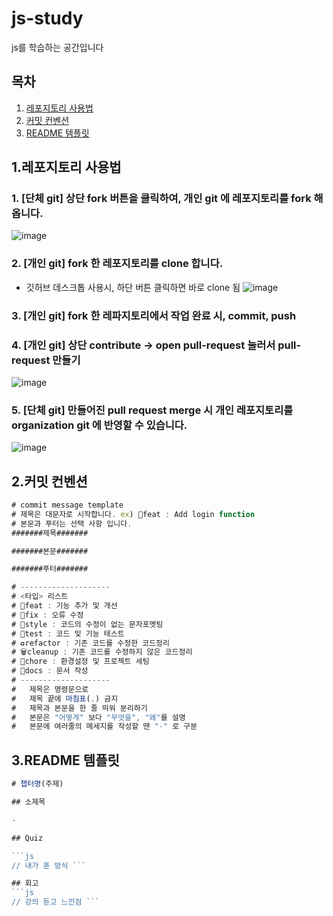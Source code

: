 # js-study

js를 학습하는 공간입니다

## 목차

1. [레포지토리 사용법](#1.레포지토리-사용법)
2. [커밋 컨벤션](#2.커밋-컨벤션)
3. [README 템플릿](#3.README-템플릿)

## 1.레포지토리 사용법

### 1. [단체 git] 상단 fork 버튼을 클릭하여, 개인 git 에 레포지토리를 fork 해옵니다.

![image](https://github.com/jsmong/js-study/assets/85441226/373620a7-b092-446e-b78b-0648de3e4ca4)

### 2. [개인 git] fork 한 레포지토리를 clone 합니다.

- 깃허브 데스크톱 사용시, 하단 버튼 클릭하면 바로 clone 됨
  ![image](https://github.com/JangHyunjeong/jsmong-study/assets/85441226/f8a53070-c7a1-4901-bf9c-637391671fb2)

### 3. [개인 git] fork 한 레파지토리에서 작업 완료 시, commit, push

### 4. [개인 git] 상단 contribute -> open pull-request 눌러서 pull-request 만들기

![image](https://github.com/jsmong/js-study/assets/85441226/728f514c-c779-4e18-bb91-69d419c9065f)

### 5. [단체 git] 만들어진 pull request merge 시 개인 레포지토리를 organization git 에 반영할 수 있습니다.

![image](https://github.com/jsmong/js-study/assets/85441226/3de14093-4835-48b7-98cf-cd30d48bebe1)

## 2.커밋 컨벤션

```js
# commit message template
# 제목은 대문자로 시작합니다. ex) 🎨feat : Add login function
# 본문과 푸터는 선택 사항 입니다.
#######제목#######

#######본문#######

#######푸터#######

# --------------------
# <타입> 리스트
# 🎨feat : 기능 추가 및 개선
# 🐛fix : 오류 수정
# 💄style : 코드의 수정이 없는 문자포멧팅
# 🧪test : 코드 및 기능 테스트
# ♻️refactor : 기존 코드를 수정한 코드정리
# 🗑️cleanup : 기존 코드를 수정하지 않은 코드정리
# 🚧chore : 환경설정 및 프로젝트 세팅
# 📑docs : 문서 작성
# --------------------
#   제목은 명령문으로
#   제목 끝에 마침표(.) 금지
#   제목과 본문을 한 줄 띄워 분리하기
#   본문은 "어떻게" 보다 "무엇을", "왜"를 설명
#   본문에 여러줄의 메세지를 작성할 땐 "-" 로 구분
```

## 3.README 템플릿

````js
# 챕터명(주제)

## 소제목

-

## Quiz

```js
// 내가 푼 방식 ```

## 회고
```js
// 강의 듣고 느낀점 ```

````
